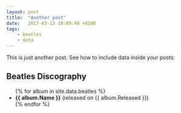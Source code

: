 ```yaml
---
layout: post
title:  "Another post"
date:   2017-03-13 19:09:48 +0100
tags: 
    - beatles
    - data
---
```


This is just another post. See how to include data inside your posts:

## Beatles Discography

<ul>
{% for album in site.data.beatles %}
    <li><b>{{ album.Name }}</b> (released on {{ album.Released }})</li>
{% endfor %}
</ul>

<script>
   (function(i,s,o,g,r,a,m){i['GoogleAnalyticsObject']=r;i[r]=i[r]||function(){
   (i[r].q=i[r].q||[]).push(arguments)},i[r].l=1*new Date();a=s.createElement(o),
   m=s.getElementsByTagName(o)[0];a.async=1;a.src=g;m.parentNode.insertBefore(a,m)
   })(window,document,'script','https://www.google-analytics.com/analytics.js','ga');
 
   ga('create', 'UA-98738947-1', 'auto');
   ga('send', 'pageview');
 
 </script>
